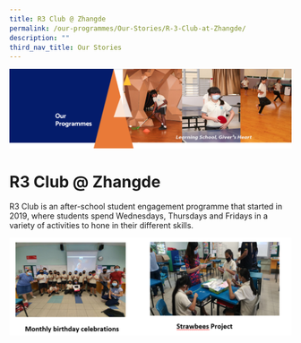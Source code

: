 ```yaml
---
title: R3 Club @ Zhangde
permalink: /our-programmes/Our-Stories/R-3-Club-at-Zhangde/
description: ""
third_nav_title: Our Stories
---
```

![](/images/OurProgrammes.png)

R3 Club @ Zhangde 
==================

R3 Club is an after-school student engagement programme that started in 2019, where students spend Wednesdays, Thursdays and Fridays in a variety of activities to hone in their different skills.

![](/images/R3%20Club1.png)
